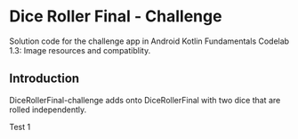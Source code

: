 Dice Roller Final - Challenge
=============================

Solution code for the challenge app in Android Kotlin Fundamentals Codelab 1.3:
Image resources and compatiblity.

Introduction
------------

DiceRollerFinal-challenge adds onto DiceRollerFinal with two dice that are rolled
independently.


Test 1
